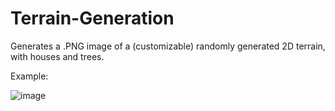 # Terrain-Generation
Generates a .PNG image of a (customizable) randomly generated 2D terrain, with houses and trees.

Example:

![image](https://user-images.githubusercontent.com/106636721/183541923-0a3b1d7f-6131-44f9-acd4-a1ff32870f3e.png)
